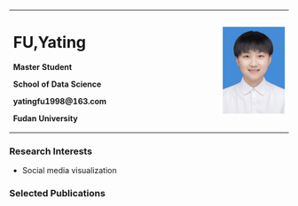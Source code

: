 <table border="0">
  <tr>
    <td width="75%">
      <h1>FU,Yating</h1>
      <p><b>Master Student</b></p>
      <p><b>School of Data Science</b></p>
      <p><b>yatingfu1998@163.com</b></p>
      <p><b>Fudan University</b></p>
    </td>
    <td width="25%">
      <img src="/me.jpg" width="100%"> 
    </td>
  </tr>
</table>

### Research Interests
- Social media visualization

### Selected Publications
